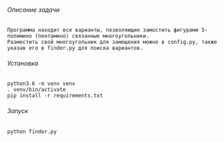 ###### Описание задачи
```
Программа находит все варианты, позволяющие замостить фигурами 5-полимино (пентамино) связанные многоугольники.
Разместить свой многоугольник для замощения можно в config.py, также указав его в finder.py для поиска вариантов.
```
###### Установка
```
python3.6 -m venv venv
. venv/bin/activate
pip install -r requirements.txt
```
###### Запуск
```
python finder.py
```
